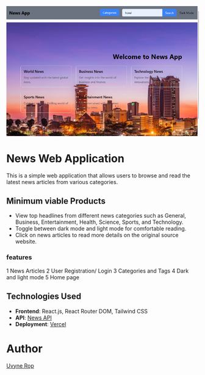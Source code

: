 ![alt text](image-2.png)

# News Web Application

This is a simple web application that allows users to browse and read the latest news articles from various categories.

## Minimum viable Products

- View top headlines from different news categories such as General, Business, Entertainment, Health, Science, Sports, and Technology.
- Toggle between dark mode and light mode for comfortable reading.
- Click on news articles to read more details on the original source website.

### features

1 News Articles
2 User Registration/  Login
3 Categories and Tags 
4 Dark and light mode
5 Home page


## Technologies Used

- **Frontend**: React.js, React Router DOM, Tailwind CSS
- **API**: [News API](https://gnews.io/api/v4/top-headlines)
- **Deployment**: [Vercel](https://www.vercel.com/)


# Author
[Uvyne Rop](https://github.com/uvyne-rop) 

